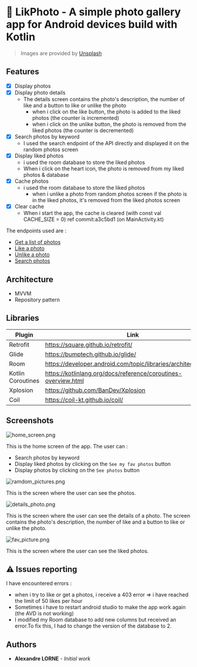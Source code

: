 # :camera_flash: LikPhoto - A simple photo gallery app for Android devices build with Kotlin
> Images are provided by [Unsplash](https://unsplash.com/)
## Features

- [x] Display photos  
- [x] Display photo details
  - The details screen contains the photo's description, the number of like and a button to like or unlike the photo
    - when i click on the like button, the photo is added to the liked photos (the counter is incremented)
    - when i click on the unlike button, the photo is removed from the liked photos (the counter is decremented)
- [x] Search photos by keyword
  - I used the search endpoint of the API directly and displayed it on the random photos screen
- [x] Display liked photos
  - i used the room database to store the liked photos
  - When i click on the heart icon, the photo is removed from my liked photos & database
- [x] Cache photos
  - i used the room database to store the liked photos
    - when i unlike a photo from random photos screen if the photo is in the liked photos, it's removed from the liked photos screen
- [x] Clear cache
  - When i start the app, the cache is cleared (with const val CACHE_SIZE = 0) ref commit:a3c5bd1 (on MainActivity.kt)

The endpoints used are :
- [Get a list of photos](https://unsplash.com/documentation#list-photos)
- [Like a photo](https://unsplash.com/documentation#like-a-photo)
- [Unlike a photo](https://unsplash.com/documentation#unlike-a-photo)
- [Search photos](https://unsplash.com/documentation#search-photos)


## Architecture

- MVVM
- Repository pattern


## Libraries

| Plugin | Link |
| ------ |------|
| Retrofit | https://square.github.io/retrofit/ |
| Glide | https://bumptech.github.io/glide/ |
| Room | https://developer.android.com/topic/libraries/architecture/room |
| Kotlin Coroutines | https://kotlinlang.org/docs/reference/coroutines-overview.html |
| Xplosion | https://github.com/BanDev/Xplosion |
| Coil | https://coil-kt.github.io/coil/ |


## Screenshots

![home_screen.png](docs/home_screen.png)


This is the home screen of the app.
The user can :
- Search photos by keyword
- Display liked photos by clicking on the `See my fav photos` button
- Display photos by clicking on the `See photos` button

![ramdom_pictures.png](docs/ramdom_pictures.png)


This is the screen where the user can see the photos.

![details_photo.png](docs/details_photo.png)


This is the screen where the user can see the details of a photo.
The screen contains the photo's description, the number of like and a button to like or unlike the photo.

![fav_picture.png](docs/fav_picture.png)


This is the screen where the user can see the liked photos.




## :warning: Issues reporting

I have encountered errors :
- when i try to like or get a photos, i receive a 403 error => i have reached the limit of 50 likes per hour
- Sometimes i have to restart android studio to make the app work again (the AVD is not working)
- I modified my Room database to add new columns but received an error.To fix this, I had to change the version of the database to 2.


## Authors

* **Alexandre LORNE** - *Initial work*
